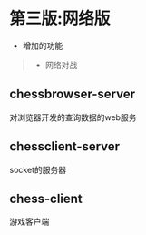 # 第三版:网络版
* 增加的功能
>* 网络对战
## chessbrowser-server
对浏览器开发的查询数据的web服务
## chessclient-server
socket的服务器
## chess-client
游戏客户端
